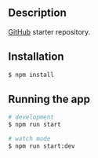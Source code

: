 ## Description

[GitHub](https://github.com/Troy2ooo/project-guessNumber) starter repository.

## Installation

```bash
$ npm install
```

## Running the app

```bash
# development
$ npm run start

# watch mode
$ npm run start:dev

